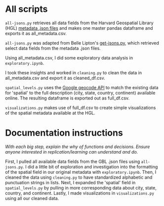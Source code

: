 # All scripts

`all-jsons.py` retrieves all data fields from the Harvard Geospatial Library (HGL) [metadata .json files](https://github.com/harvard-library/harvard-geodata/tree/main/json) and makes one master pandas dataframe and exports it as all_metadata.csv.

`all-jsons.py` was adapted from Belle Lipton's [get-jsons.py](https://github.com/HarvardMapCollection/hgl-explr/blob/main/scripts/get-jsons.py), which retrieved select data fields from the metadata .json files.

Using all_metadata.csv, I did some exploratory data analysis in `exploratory.ipynb`.

I took these insights and worked in `cleaning.py` to clean the data in all_metadata.csv and export it as cleaned_df.csv.

`spatial_levels.py` uses the [Google geocode API](https://developers.google.com/maps/documentation/geocoding/overview) to match the existing data for 'spatial' to the full description (city, state, country, continent) available online. The resulting dataframe is exported out as full_df.csv.

`visualizations.py` makes use of full_df.csv to create simple visualizations of the spatial metadata available at the HGL.

# Documentation instructions
*With each big step, explain the why of functions and decisions. Ensure anyone interested in replication/learning can understand and do.*

First, I pulled all available data fields from the GBL .json files using `all-jsons.py`. I did a little bit of exploration and investigation into the formatting of the spatial field in our original metadata with `exploratory.ipynb`. Then, I cleaned the data using `cleaning.py` to have standardized alphabetic and punctuation strings in lists. Next, I expanded the 'spatial' field in `spatial_levels.py` by pulling in more corresponding data about city, state, country, and continent. Lastly, I made visualizations in `visualizations.py` using all our cleaned data.